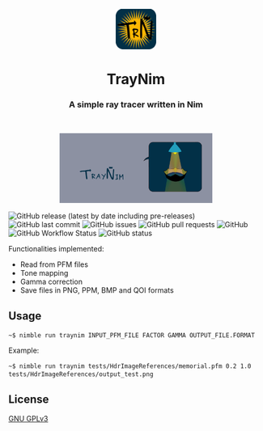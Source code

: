 <p align="center"> 
  <img src="img/icon_trn.svg" alt="TRN Logo" width="80px" height="80px">
</p>
<h1 align="center"> TrayNim </h1>
<h3 align="center"> A simple ray tracer written in Nim </h3>  

</br>

<p align="center"> 
  <img src="img/traynim_banner.gif" alt="Sample signal" width="60%" height="60%">
</p>

<!-- Add buttons here -->

![GitHub release (latest by date including pre-releases)](https://img.shields.io/github/v/release/ottyanna/traynim?include_prereleases)
![GitHub last commit](https://img.shields.io/github/last-commit/ottyanna/traynim)
![GitHub issues](https://img.shields.io/github/issues-raw/ottyanna/traynim)
![GitHub pull requests](https://img.shields.io/github/issues-pr/ottyanna/traynim)
![GitHub](https://img.shields.io/github/license/ottyanna/traynim)
![GitHub Workflow Status](https://img.shields.io/github/workflow/status/ottyanna/traynim/BuildAndTest)
![GitHub status](https://img.shields.io/badge/status-WIP-informational)

Functionalities implemented:
- Read from PFM files
- Tone mapping
- Gamma correction
- Save files in PNG, PPM, BMP and QOI formats

## Usage

```console
~$ nimble run traynim INPUT_PFM_FILE FACTOR GAMMA OUTPUT_FILE.FORMAT
```

Example:

```console
~$ nimble run traynim tests/HdrImageReferences/memorial.pfm 0.2 1.0 tests/HdrImageReferences/output_test.png
```


## License
[GNU GPLv3](https://choosealicense.com/licenses/gpl-3.0/)